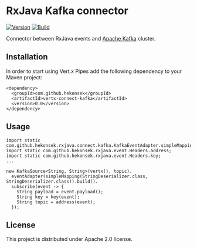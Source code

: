 # RxJava Kafka connector

[![Version](https://img.shields.io/badge/RxJava%20Connect%20Kafka-0.0-blue.svg)](https://github.com/hekonsek/rxjava-connect-kafka/releases)
[![Build](https://api.travis-ci.org/hekonsek/rxjava-connect-kafka.svg)](https://travis-ci.org/hekonsek/rxjava-connect-kafka)

Connector between RxJava events and [Apache Kafka](https://kafka.apache.org) cluster.

## Installation

In order to start using Vert.x Pipes add the following dependency to your Maven project:

    <dependency>
      <groupId>com.github.hekonsek</groupId>
      <artifactId>vertx-connect-kafka</artifactId>
      <version>0.0</version>
    </dependency>

## Usage



```
import static com.github.hekonsek.rxjava.connect.kafka.KafkaEventAdapter.simpleMapping;
import static com.github.hekonsek.rxjava.event.Headers.address;
import static com.github.hekonsek.rxjava.event.Headers.key;
...

new KafkaSource<String, String>(vertx(), topic).
  eventAdapter(simpleMapping(StringDeserializer.class, StringDeserializer.class)).build().
  subscribe(event -> {
    String payload = event.payload();
    String key = key(event);
    String topic = address(event);
  });
```

## License

This project is distributed under Apache 2.0 license.